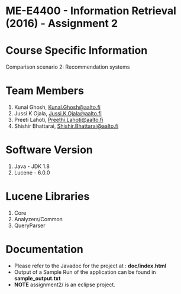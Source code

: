 ME-E4400 - Information Retrieval (2016) - Assignment 2
=============================================================================================================

Course Specific Information
============================
Comparison scenario 2: Recommendation systems

Team Members
=============
1. Kunal Ghosh, Kunal.Ghosh@aalto.fi
2. Jussi K Ojala, Jussi.K.Ojala@aalto.fi
3. Preeti Lahoti, Preethi.Lahoti@aalto.fi
4. Shishir Bhattarai, Shishir.Bhattarai@aalto.fi

Software Version
=================
1. Java - JDK 1.8
2. Lucene - 6.0.0

 Lucene Libraries
=================
1. Core
2. Analyzers/Common
3. QueryParser

Documentation
=============
* Please refer to the Javadoc for the project at : **doc/index.html**
* Output of a Sample Run of the application can be found in **sample_output.txt**
* **NOTE** assignment2/ is an eclipse project.
